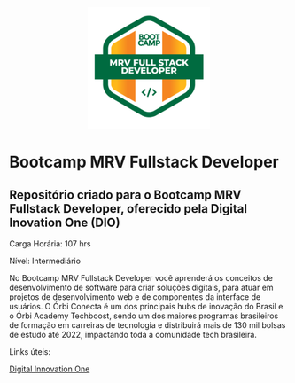 <div align="center">

 <img src=https://github.com/viniciuskurt/Bootcamp-Dio-MRV-Fullstack-Developer/blob/main/img/logo-booctamp-MRV.png height="220px"/>  

</div>

# Bootcamp MRV Fullstack Developer 

## Repositório criado para o Bootcamp MRV Fullstack Developer, oferecido pela Digital Inovation One (DIO)

Carga Horária: 107 hrs

Nível: Intermediário


No Bootcamp MRV Fullstack Developer você aprenderá os conceitos de desenvolvimento de software para criar soluções digitais, para atuar em projetos de desenvolvimento web e de componentes da interface de usuários. O Órbi Conecta é um dos principais hubs de inovação do Brasil e o Órbi Academy Techboost, sendo um dos maiores programas brasileiros de formação em carreiras de tecnologia e distribuirá mais de 130 mil bolsas de estudo até 2022, impactando toda a comunidade tech brasileira.

Links úteis:

<a target="_blank" href="https://web.dio.me/home">Digital Innovation One</a>
